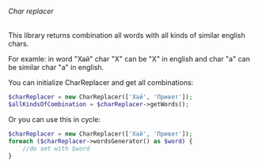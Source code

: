 ###### Char replacer

This library returns combination all words with all kinds of similar english chars.

For examle:
in word "Хай" char "Х" can be "X" in english and char "а" can be similar char "a" in english.

You can initialize CharReplacer and get all combinations:

```php
$charReplacer = new CharReplacer(['Хай', 'Привет']);
$allKindsOfCombination = $charReplacer->getWords();
```

Or you can use this in cycle:

```php
$charReplacer = new CharReplacer(['Хай', 'Привет']);
foreach ($charReplacer->wordsGenerator() as $word) {
    //do smt with $word
}
```
